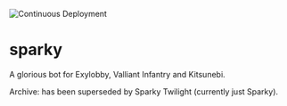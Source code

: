 ![Continuous Deployment](https://github.com/Geogi/sparky/workflows/Continuous%20Deployment/badge.svg)
# sparky
A glorious bot for Exylobby, Valliant Infantry and Kitsunebi.

Archive: has been superseded by Sparky Twilight (currently just Sparky).
